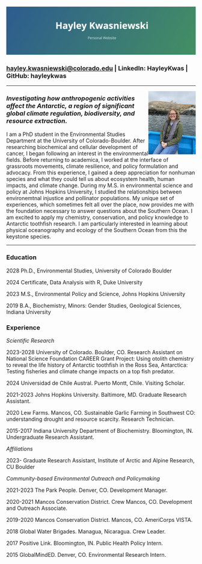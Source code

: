![](https://github.com/hayleykwas/hayleykwas.github.io/blob/main/6FE08CE8-3135-4D25-A3C0-CBEA6C7C7113_1_201_a.jpeg)
  
<p style="color: green; font-size: 2"
  hayley.kwasniewski@colorado.edu | LinkedIn: HayleyKwas | GitHub: hayleykwas>

### hayley.kwasniewski@colorado.edu | LinkedIn: HayleyKwas | GitHub: hayleykwas

***

<img
  src="https://github.com/hayleykwas/hayleykwas.github.io/blob/main/IMG_0573.jpeg"
  width="25%"
  align="right">

### *Investigating how anthropogenic activities affect the Antarctic, a region of significant global climate regulation, biodiversity, and resource extraction.*
  
I am a PhD student in the Environmental Studies Department at the University of Colorado-Boulder. After researching biochemical and cellular development of cancer, I began following an interest in the environmental fields. Before returning to academica, I worked at the interface of grassroots movements, climate resilience, and policy formulation and advocacy. From this experience, I gained a deep appreciation for nonhuman species and what they could tell us about ecosystem health, human impacts, and climate change. During my M.S. in environmental science and policy at Johns Hopkins University, I studied the relationships between environemtnal injustice and pollinator populations. My unique set of experiences, which sometimes felt all over the place, now provides me with the foundation necessary to answer questions about the Southern Ocean. I am excited to apply my chemistry, conservation, and policy knowledge to Antarctic toothfish research. I am particularly interested in learning about physical oceanography and ecology of the Southern Ocean from this the keystone species.

***

### Education
2028		Ph.D., Environmental Studies, University of Colorado Boulder

2024		Certificate, Data Analysis with R, Duke University

2023		M.S., Environmental Policy and Science, Johns Hopkins University

2019		B.A., Biochemistry, Minors: Gender Studies, Geological Sciences, Indiana University

### Experience
*Scientific Research*

2023-2028	   University of Colorado. Boulder, CO. Research Assistant on National Science Foundation CAREER Grant Project: Using otolith chemistry to reveal the life history of Antarctic toothfish in the Ross Sea, Antarctica: Testing fisheries and climate change impacts on a top fish predator. 

2024	       Universidad de Chile Austral. Puerto Montt, Chile. Visiting Scholar.

2021-2023    Johns Hopkins University. Baltimore, MD. Graduate Research Assistant. 

2020	       Lew Farms. Mancos, CO. Sustainable Garlic Farming in Southwest CO: understanding drought and resource scarcity. Research Technician.

2015-2017	   Indiana University Department of Biochemistry. Bloomington, IN. Undergraduate Research Assistant.

*Affiliations*

2023-	       Graduate Research Assistant, Institute of Arctic and Alpine Research, CU Boulder

*Community-based Environmental Outreach and Policymaking*

2021-2023	   The Park People. Denver, CO. Development Manager.

2020-2021	   Mancos Conservation District. Crew Mancos, CO. Development and Outreach Associate.

2019-2020	   Mancos Conservation District. Mancos, CO. AmeriCorps VISTA.

2018		     Global Water Brigades. Managua, Nicaragua. Crew Leader. 

2017	       Positive Link. Bloomington, IN. Public Health Policy Intern.

2015	       GlobalMindED. Denver, CO. Environmental Research Intern.
